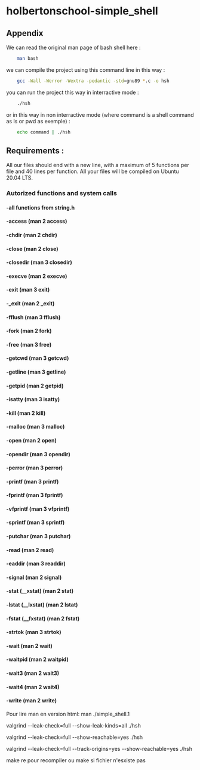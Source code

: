 # holbertonschool-simple_shell

## Appendix

We can read the original man page of bash shell here :

```bash
	man bash
```

we can compile the project using this command line in this way :

```bash
	gcc -Wall -Werror -Wextra -pedantic -std=gnu89 *.c -o hsh
```

you can run the project this way in interractive mode :

```bash
	./hsh
```

or in this way in non interractive mode (where command is a shell command as ls or pwd as exemple) :

```bash
	echo command | ./hsh
```

## Requirements :

All our files should end with a new line, with a maximum of 5 functions per file and 40 lines per function.
All your files will be compiled on Ubuntu 20.04 LTS.

### Autorized functions and system calls

#### -all functions from string.h

#### -access (man 2 access)

#### -chdir (man 2 chdir)

#### -close (man 2 close)

#### -closedir (man 3 closedir)

#### -execve (man 2 execve)

#### -exit (man 3 exit)

#### -\_exit (man 2 \_exit)

#### -fflush (man 3 fflush)

#### -fork (man 2 fork)

#### -free (man 3 free)

#### -getcwd (man 3 getcwd)

#### -getline (man 3 getline)

#### -getpid (man 2 getpid)

#### -isatty (man 3 isatty)

#### -kill (man 2 kill)

#### -malloc (man 3 malloc)

#### -open (man 2 open)

#### -opendir (man 3 opendir)

#### -perror (man 3 perror)

#### -printf (man 3 printf)

#### -fprintf (man 3 fprintf)

#### -vfprintf (man 3 vfprintf)

#### -sprintf (man 3 sprintf)

#### -putchar (man 3 putchar)

#### -read (man 2 read)

#### -eaddir (man 3 readdir)

#### -signal (man 2 signal)

#### -stat (\_\_xstat) (man 2 stat)

#### -lstat (\_\_lxstat) (man 2 lstat)

#### -fstat (\_\_fxstat) (man 2 fstat)

#### -strtok (man 3 strtok)

#### -wait (man 2 wait)

#### -waitpid (man 2 waitpid)

#### -wait3 (man 2 wait3)

#### -wait4 (man 2 wait4)

#### -write (man 2 write)

Pour lire man en version html: man ./simple_shell.1

valgrind --leak-check=full --show-leak-kinds=all ./hsh

valgrind --leak-check=full --show-reachable=yes ./hsh

valgrind --leak-check=full --track-origins=yes --show-reachable=yes ./hsh

make re pour recompiler ou make si fichier n'esxiste pas
